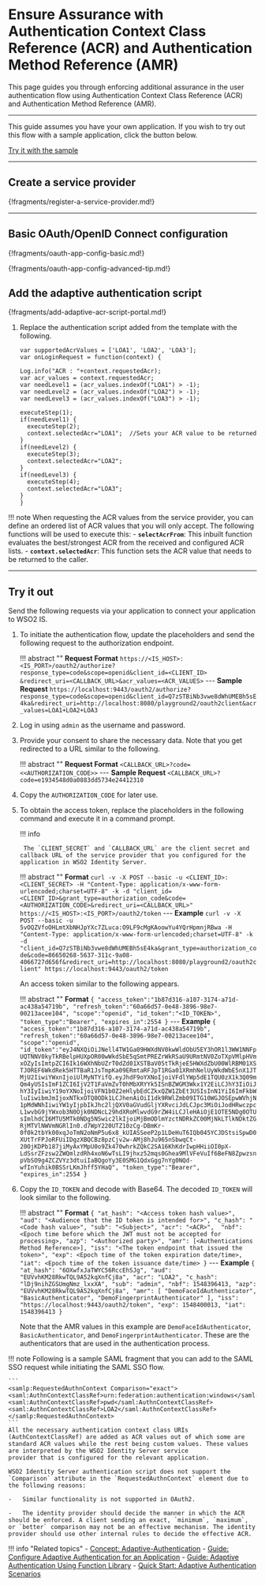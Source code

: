 # Ensure Assurance with Authentication Context Class Reference (ACR)  and Authentication Method Reference (AMR)

This page guides you through enforcing additional assurance in the user authentication flow using Authentication Context Class Reference (ACR) and Authentication Method Reference (AMR).

---

This guide assumes you have your own application. If you wish to try out this flow with a sample application, click the button below. 

<a class="samplebtn_a" href="{{base_path}}/quick-starts/acr-based-adaptive-auth" rel="nofollow noopener">Try it with the sample</a>

----

## Create a service provider

{!fragments/register-a-service-provider.md!}

----

## Basic OAuth/OpenID Connect configuration

{!fragments/oauth-app-config-basic.md!}

{!fragments/oauth-app-config-advanced-tip.md!}

## Add the adaptive authentication script

{!fragments/add-adaptive-acr-script-portal.md!}

1.  Replace the authentication script added from the template with the following. 

    ```
    var supportedAcrValues = ['LOA1', 'LOA2', 'LOA3'];
    var onLoginRequest = function(context) {
    
    Log.info("ACR : "+context.requestedAcr);
    var acr_values = context.requestedAcr;
    var needLevel1 = (acr_values.indexOf("LOA1") > -1);
    var needLevel2 = (acr_values.indexOf("LOA2") > -1);
    var needLevel3 = (acr_values.indexOf("LOA3") > -1);
    
    executeStep(1);
    if(needLevel1) {
      executeStep(2);
      context.selectedAcr="LOA1";  //Sets your ACR value to be returned
    }
    if(needLevel2) {
      executeStep(3);
      context.selectedAcr="LOA2";
    }
    if(needLevel3) {
      executeStep(4);
      context.selectedAcr="LOA3";
    }
    }
	```
	
!!! note
    When requesting the ACR values from the service provider, you can define an ordered list of ACR values that you will only accept. The following functions will be used to execute this: 
    -	**`selectAcrFrom`**: This inbuilt function evaluates the best/strongest ACR from the received and configured ACR lists.
    -	**`context.selectedAcr`**: This function sets the ACR value that needs to be returned to the caller.   		

----
		
## Try it out

Send the following requests via your application to connect your application to WSO2 IS.

1. To initiate the authentication flow, update the placeholders and send the following request to the authorization endpoint.

    !!! abstract ""
        **Request Format**
        ```
        https://<IS_HOST>:<IS_PORT>/oauth2/authorize?response_type=code&scope=openid&client_id=<CLIENT_ID>
        &redirect_uri=<CALLBACK_URL>&acr_values=<ACR_VALUES>
        ```
        ---
        **Sample Request**
        ```
        https://localhost:9443/oauth2/authorize?response_type=code&scope=openid&client_id=Q7zSTBiNb3vwe8dWhUMEBh5sE4ka&redirect_uri=http://localhost:8080/playground2/oauth2client&acr_values=LOA1+LOA2+LOA3
        ```		
		    
2. Log in using `admin` as the username and password. 

3. Provide your consent to share the necessary data. Note that you get redirected to a URL similar to the following.

    !!! abstract ""
        **Request Format**
        ```
        <CALLBACK_URL>?code=<<AUTHORIZATION_CODE>>
        ```
        ---
        **Sample Request**
        ```
        <CALLBACK_URL>?code=e1934548d0a0883dd5734e24412310
        ```	
    
4. Copy the `AUTHORIZATION_CODE` for later use.

5. To obtain the access token, replace the placeholders in the following command and execute it in a command prompt. 

	!!! info

		The `CLIENT_SECRET` and `CALLBACK_URL` are the client secret and callback URL of the service provider that you configured for the application in WSO2 Identity Server.

    !!! abstract ""
        **Format**
        ```
        curl -v -X POST --basic -u <CLIENT_ID>:<CLIENT_SECRET> -H "Content-Type: application/x-www-form-urlencoded;charset=UTF-8" -k -d "client_id=<CLIENT_ID>&grant_type=authorization_code&code=<AUTHORIZATION_CODE>&redirect_uri=<CALLBACK_URL>" https://<IS_HOST>:<IS_PORT>/oauth2/token
        ```
        ---
        **Example**
        ```
        curl -v -X POST --basic -u 5vOQZVfoOHLmtXbNHJpYXc7ZLuca:O9LF9cMgKAoowYu4YQrHpmnjRBwa -H "Content-Type: application/x-www-form-urlencoded;charset=UTF-8" -k -d "client_id=Q7zSTBiNb3vwe8dWhUMEBh5sE4ka&grant_type=authorization_code&code=86650268-5637-311c-9a08-4066727d656f&redirect_uri=http://localhost:8080/playground2/oauth2client" https://localhost:9443/oauth2/token
        ```

	An access token similar to the following appears. 
	
    !!! abstract ""
        **Format**
        ```
        {
            "access_token":"1b87d316-a107-3174-a71d-ac438a54719b",
            "refresh_token":"60a66d57-0e48-3896-98e7-00213acee104",
            "scope":"openid",
            "id_token":"<ID_TOKEN>",
            "token_type":"Bearer",
            "expires_in":2554
        }
        ```
        ---
        **Example**
        ```
        {
            "access_token":"1b87d316-a107-3174-a71d-ac438a54719b",
            "refresh_token":"60a66d57-0e48-3896-98e7-00213acee104",
            "scope":"openid",
            "id_token":"eyJ4NXQiOiJNell4TW1Ga09HWXdNV0kwWldObU5EY3hOR1l3WW1NNFpUQTNNV0kyTkRBelpHUXpOR00wWkdSbE5qSmtPREZrWkRSaU9URmtNV0ZoTXpVMlpHVmxOZyIsImtpZCI6Ik16WXhNbUZrT0dZd01XSTBaV05tTkRjeE5HWXdZbU00WlRBM01XSTJOREF6WkdRek5HTTBaR1JsTmpKa09ERmtaRFJpT1RGa01XRmhNelUyWkdWbE5nX1JTMjU2IiwiYWxnIjoiUlMyNTYifQ.eyJhdF9oYXNoIjoiVFdlYWp5dE1TQU0zX1k3Q09mQm4yUSIsImF1ZCI6IjV2T1FaVmZvT0hMbXRYYk5ISnBZWGM3Wkx1Y2EiLCJhY3IiOiJhY3IyIiwiY19oYXNoIjoiVFN1b0Z2eHlybEdCZkxQZW1ZbEt3USIsInN1YiI6ImFkbWluIiwibmJmIjoxNTkxOTQ0ODk1LCJhenAiOiI1dk9RWlZmb09ITG10WGJOSEpwWVhjN1pMdWNhIiwiYW1yIjpbIkJhc2ljQXV0aGVudGljYXRvciJdLCJpc3MiOiJodHRwczpcL1wvbG9jYWxob3N0Ojk0NDNcL29hdXRoMlwvdG9rZW4iLCJleHAiOjE1OTE5NDg0OTUsImlhdCI6MTU5MTk0NDg5NSwic2lkIjoiMjBmODlmYzctNDRkZC00MjNkLTlkNDktZGRjMTVlNWVmNGRlIn0.d7WpY220UTZ10zCg-DBmKr-0f0k2tbYk00xqJoTmN2oNmP5u6x8_kUIASSeeP2p1LDeHuT6IQb045YCJDStsiSpwD0XUtTrFPJoRFUiIDgzXBQCBz8pzCjv2w-AMj8hJu965nSbwqCt-20OjKDPb187jiMyAxYMpU0o9Zk470whrkZQkC2SA16KhKdrIwpHHiiOI0pX-LdSsrZFzsw2ZWQmlzdRh4xoN6wTsLI9jhxz52mqs0Ghea9MlVFeVuIf6BeFN8ZpwzsnpVbSO9g4ZCZVYz3dtuiIaBQgoYy3E0SMG1QdxGgg7nYg0NQd-wfInYuhik0BSSrLKmJhff5YHaQ",
            "token_type":"Bearer",
            "expires_in":2554
        }
        ```
    	        
6. Copy the `ID_TOKEN` and decode with Base64. The decoded `ID_TOKEN` will look similar to the following. 

    !!! abstract ""
        **Format**
        ```
        {
            "at_hash": "<Access token hash value>",
            "aud": "<Audience that the ID token is intended for>",
            "c_hash": "<Code hash value>",
            "sub": "<Subject>",
            "acr": "<ACR>", 
            "nbf": <Epoch time before which the JWT must not be accepted for processing>,
            "azp": "<Authorized party>",
            "amr": [<Authentications Method Reference>],
            "iss": "<The token endpoint that issued the token>",
            "exp": <Epoch time of the token expiration date/time>,
            "iat": <Epoch time of the token issuance date/time>
        }
        ```
        ---
        **Example**
        ```
        {
            "at_hash": "6OXwfxJaTWYC56RccEhSJg",
            "aud": "EUVvhKM28RkwTQL9A52kqXnfCj8a",
            "acr": "LOA2",
            "c_hash": "lDj9nihZGSUmgNmz_lxxXA",
            "sub": "admin",
            "nbf": 1548396413,
            "azp": "EUVvhKM28RkwTQL9A52kqXnfCj8a",
            "amr": [
                    "DemoFaceIdAuthenticator",
                    "BasicAuthenticator",
                    "DemoFingerprintAuthenticator"
            ],
            "iss": "https://localhost:9443/oauth2/token",
            "exp": 1548400013,
            "iat": 1548396413
        }
        ```
	
	Note that the AMR values in this example are `DemoFaceIdAuthenticator`, `BasicAuthenticator`, and `DemoFingerprintAuthenticator`.
	These are the authenticators that are used in the authentication process.

              
!!! note
    Following is a sample SAML fragment that you can add to the SAML SSO request while initiating the SAML SSO flow. 

    ```
    <samlp:RequestedAuthnContext Comparison="exact">
    <saml:AuthnContextClassRef>urn:federation:authentication:windows</saml:AuthnContextClassRef>
    <saml:AuthnContextClassRef>pwd</saml:AuthnContextClassRef>
    <saml:AuthnContextClassRef>LOA2</saml:AuthnContextClassRef>
    </samlp:RequestedAuthnContext>
    ```
    All the necessary authentication context class URIs (AuthContextClassRef) are added as ACR values out of which some are 
    standard ACR values while the rest being custom values. These values are interpreted by the WSO2 Identity Server service
    provider that is configured for the relevant application. 

    WSO2 Identity Server authentication script does not support the `Comparison` attribute in the `RequestedAuthnContext` element due to the following reasons: 

	-	Similar functionality is not supported in OAuth2.

	-	The identity provider should decide the manner in which the ACR should be enforced. A client sending an exact, `minimum`, `maximum`, or `better` comparison may not be an effective mechanism. The identity provider should use other internal rules to decide the effective ACR.
  	

!!! info "Related topics"
    - [Concept: Adaptive-Authentication]({{base_path}}/references/concepts/authentication/adaptive-authentication)
    - [Guide: Configure Adaptive Authentication for an Application]({{base_path}}/configure-adaptive-auth)
    - [Guide: Adaptive Authentication Using Function Library]({{base_path}}/adaptive-auth-with-function-lib)
    - [Quick Start: Adaptive Authentication Scenarios]({{base_path}}/quick-starts/adaptive-auth-overview)